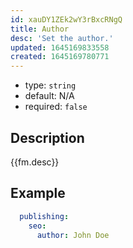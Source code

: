```yaml
---
id: xauDY1ZEk2wY3rBxcRNgQ
title: Author
desc: 'Set the author.'
updated: 1645169833558
created: 1645169780771
---
```


- type: `string`
- default: N/A
- required: `false`

## Description
{{fm.desc}}

## Example

```yml
  publishing:
    seo:
      author: John Doe
```
